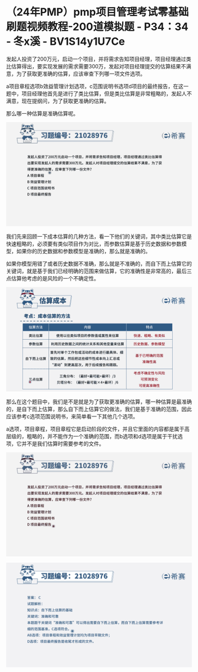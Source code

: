 # （24年PMP）pmp项目管理考试零基础刷题视频教程-200道模拟题 - P34：34 - 冬x溪 - BV1S14y1U7Ce

发起人投资了200万元，启动一个项目，并将需求告知项目经理，项目经理通过类比估算得出，要实现发展的需求需要300万，发起对项目经理提交的估算结果不满意，为了获取更准确的估算，应该审查下列哪一项文件选项。

a项目章程选项b效益管理计划选项，c范围说明书选项d项目的最终报告，在这一题中，项目经理他首先是进行了类比估算，但是类比估算是非常粗略的，发起人不满意，现在提纲问，为了获取更准确的估算。

那么哪一种估算是准确估算呢。

![](img/162857b98a782562a4a98a5e38f0a110_1.png)

我们先来回顾一下成本估算的几种方法，看一下他们的关键词，其中类比估算它是快速粗略的，必须要有类似项目作为对比，而参数估算是基于历史数据和参数模型，如果你的历史数据和参数模型是准确的，那么就是准确的。

如果你模型用错了或者历史数据不准确，那么就是不准确的，而自下而上估算它的关键词，就是基于我们已经明确的范围来做估算，它的准确性是非常高的，最后三点估算他考虑的是风险的一个不确定性。



![](img/162857b98a782562a4a98a5e38f0a110_3.png)

那么在这个题目中，我们是不是就是为了获取更准确的估算，哪一种估算是最准确的，是自下而上估算，那么自下而上估算它的做法，我们是基于准确的范围，因此应该参考c选项范围说明书，来简单看一下其他几个选项。

a选项，项目章程，项目章程它是启动阶段的文件，并且它里面的内容都是属于高层级的，粗略的，并不能作为一个准确的范围，而b选项和d选项是属于干扰选项，它并不是我们估算时需要参考的文件。



![](img/162857b98a782562a4a98a5e38f0a110_5.png)

![](img/162857b98a782562a4a98a5e38f0a110_6.png)